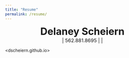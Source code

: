 ```yaml
---
title: "Resume"
permalink: /resume/
---
```


<center><b><font size="6"><b>Delaney Scheiern</b></font></b></center>
<center><font size="3"><dscheiern@gmail.com> | 562.881.8695 | <dscheiern.github.io> | <linkedin.com/in/dscheiern> </font></center>

<dscheiern.github.io>
